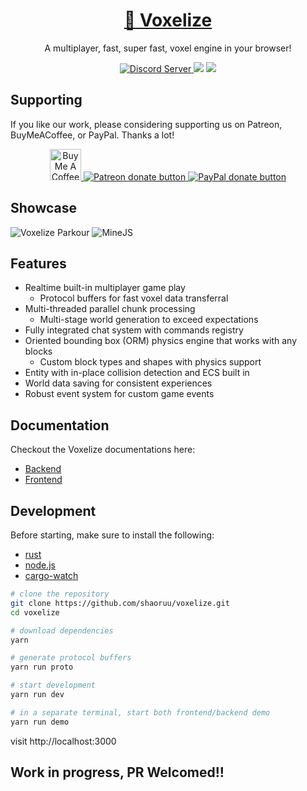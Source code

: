 <a href="https://realms.voxelize.io"><h1 align="center" >:mushroom: Voxelize</h1></a>

<p align="center">A multiplayer, fast, super fast, voxel engine in your browser!</p>

<p align="center">
  <a href="https://discord.gg/6AfEkpjsTS">
  <img alt="Discord Server" src="https://img.shields.io/discord/1003378871753777263?label=Discord&logo=Discord&style=for-the-badge">
  </a>
  <img src="https://img.shields.io/npm/v/@voxelize/client?logo=npm&style=for-the-badge">
  <img src="https://img.shields.io/crates/v/voxelize?style=for-the-badge"/>
</p>

## Supporting

If you like our work, please considering supporting us on Patreon, BuyMeACoffee, or PayPal. Thanks a lot!

<p align="center">
  <a href="https://www.buymeacoffee.com/shaoruu"><img src="https://i.imgur.com/xPDiGKQ.png" alt="Buy Me A Coffee" style="height: 50px"/> </a>
  <a href="https://www.patreon.com/voxelize"><img src="https://c5.patreon.com/external/logo/become_a_patron_button.png" alt="Patreon donate button" /> </a>
  <a href="https://paypal.me/iantheboss"><img src="https://werwolv.net/assets/paypal_banner.png" alt="PayPal donate button" /> </a>
</p>

## Showcase

![Voxelize Parkour](https://i.imgur.com/Mx9o5pV.jpg)
![MineJS](https://i.imgur.com/JdBQ5Lo.png)

## Features

- Realtime built-in multiplayer game play
  - Protocol buffers for fast voxel data transferral
- Multi-threaded parallel chunk processing
  - Multi-stage world generation to exceed expectations
- Fully integrated chat system with commands registry
- Oriented bounding box (ORM) physics engine that works with any blocks
  - Custom block types and shapes with physics support
- Entity with in-place collision detection and ECS built in
- World data saving for consistent experiences
- Robust event system for custom game events

## Documentation

Checkout the Voxelize documentations here:

- [Backend](https://docs.rs/voxelize/0.8.11/voxelize/index.html)
- [Frontend](https://docs.voxelize.io/docs/intro/what-is-voxelize)

## Development

Before starting, make sure to install the following:

- [rust](https://www.rust-lang.org/tools/install)
- [node.js](https://nodejs.org/en/download/)
- [cargo-watch](https://crates.io/crates/cargo-watch)

```bash
# clone the repository
git clone https://github.com/shaoruu/voxelize.git
cd voxelize

# download dependencies
yarn

# generate protocol buffers
yarn run proto

# start development
yarn run dev

# in a separate terminal, start both frontend/backend demo
yarn run demo

```

visit http://localhost:3000

## Work in progress, PR Welcomed!!

